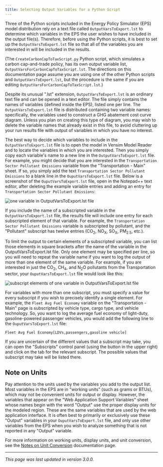 ```yaml
---
title: Selecting Output Variables for a Python Script
---
```


Three of the Python scripts included in the Energy Policy Simulator (EPS) model distribution rely on a text file called `OutputVarsToExport.lst` to determine which variables in the EPS the user wishes to have included in the output file(s).  Therefore, before using the Python scripts, it is best to set up the `OutputVarsToExport.lst` file so that all of the variables you are interested in will be included in the results.

(The `CreateCarbonCapToTaxScript.py` Python script, which simulates a carbon cap-and-trade policy, has its own output variable list, `OutputVarsForCarbonCapToTaxScript.lst`.  The directions on this documentation page assume you are using one of the other Python scripts and `OutputVarsToExport.lst`, but the procedure is the same if you are editing `OutputVarsForCarbonCapToTaxScript.lst`.)

Despite its unusual ".lst" extension, `OutputVarsToExport.lst` is an ordinary text file and can be opened in a text editor.  The file simply contains the names of variables (defined inside the EPS), listed one per line.  The `OutputVarsToExport.lst` file is distributed containing two variable names: specifically, the variables used to construct a GHG abatement cost curve diagram.  Unless you plan on creating this type of diagram, you may wish to delete the variable names that already exist in this file, to avoid cluttering up your run results file with output of variables in which you have no interest.

The best way to decide which variables to include in the `OutputVarsToExport.lst` file is to open the model in Vensim Model Reader and to locate the variables in which you are interested.  Then you simply copy each variable's name to a new line in the `OutputVarsToExport.lst` file.  For example, you might decide that you are interested in the `Transportation Sector Pollutant Emissions` variable from the "Transportation - Main" sheet.  If so, you simply add the text `Transportation Sector Pollutant Emissions` to a blank line in the `OuputVarsToExport.lst` file.  Below is a screenshot of the `OuputVarsToExport.lst` file, open in the Notepad++ text editor, after deleting the example variable entries and adding an entry for `Transportation Sector Pollutant Emissions`:

![one variable in OutputVarsToExport.lst file](/img/selecting-output-variables-OneVarEntry.png)

If you include the name of a subscripted variable in the `OutputVarsToExport.lst` file, the results file will include one entry for each subscripted element of that variable.  For example, the `Transportation Sector Pollutant Emissions` variable is subscripted by pollutant, and the "Pollutant" subscript has twelve entries (CO<sub>2</sub>, NO<sub>X</sub>, SO<sub>X</sub>, PM<sub>2.5</sub>, etc.).

To limit the output to certain elements of a subscripted variable, you can list those elements in square brackets after the name of the variable in the OutputVarsToExport.lst file.  Only one element may be specified per line, so you will need to repeat the variable name if you want to log the output of more than one element of the same variable.  For example, if you are interested in just the CO<sub>2</sub>, CH<sub>4</sub>, and N<sub>2</sub>O pollutants from the Transportation sector, your `OuputVarsToExport.lst` file would look like this:

![subscript elements of one variable in OutputVarsToExport.lst file](/img/selecting-output-variables-SubscriptsEntry.png)

For variables with more than one subscript, you must specify a value for every subscript if you wish to precisely identify a single element.  For example, the `Fleet Avg Fuel Economy` variable on the "Transportation - Main" page is subscripted by vehicle type, cargo type, and vehicle technology.  So, you want to log the average fuel economy of light-duty, gasoline-powered passenger vehicles, you would add the following line to the `OuputVarsToExport.lst` file:

`Fleet Avg Fuel Economy[LDVs,passengers,gasoline vehicle]`

If you are uncertain of the different values that a subscript may take, you can open the "Subscripts" control panel (using the button in the upper right) and click on the tab for the relevant subscript.  The possible values that subscript may take will be listed there.

## Note on Units

Pay attention to the units used by the variables you add to the output list.  Most variables in the EPS are in "working units" (such as grams or BTUs), which may not be convenient units for output or display.  However, the variables that appear on the "Web Application Support Variables" sheet whose names begin with the word "Output" use the proper display units for the modeled region.  These are the same variables that are used by the web application interface.  It is often best to primarily or exclusively use these "Output" variables in your `OuputVarsToExport.lst` file, and only use other variables from the EPS when you wish to analyze something that is not reported in any "Output" variable.

For more information on working units, display units, and unit conversion, see the [Notes on Unit Conversion](unit-conversion) documentation page.

---
*This page was last updated in version 3.0.0.*
